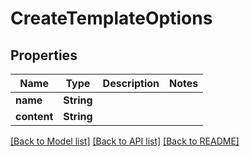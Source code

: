 # CreateTemplateOptions

## Properties

Name | Type | Description | Notes
------------ | ------------- | ------------- | -------------
**name** | **String** |  | 
**content** | **String** |  | 

[[Back to Model list]](../README#documentation-for-models) [[Back to API list]](../README#documentation-for-api-endpoints) [[Back to README]](../README)



